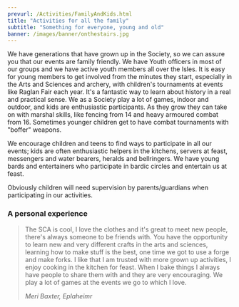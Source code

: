 ```yaml
---
prevurl: /Activities/FamilyAndKids.html
title: "Activities for all the family"
subtitle: "Something for everyone, young and old"
banner: /images/banner/onthestairs.jpg
---
```


We have generations that have grown up in the Society, so we can assure you that our events are family friendly.   We have Youth officers in most of our groups and we have active youth members all over the Isles.  It is easy for young members to get involved from the minutes they start, especially in the Arts and Sciences and archery, with children's tournaments at events like Raglan Fair each year.  It's a fantastic way to learn about history in a real and practical sense.  We as a Society play a lot of games, indoor and outdoor, and kids are enthusiastic participants.  As they grow they can take on with marshal skills, like fencing from 14 and heavy armoured combat from 16.  Sometimes younger children get to have combat tournaments with "boffer" weapons.  

We encourage children and teens to find ways to participate in all our events; kids are often enthusiastic helpers in the kitchens, servers at feast, messengers and water bearers, heralds and bellringers.   We have young bards and entertainers who participate in bardic circles and entertain us at feast. 

Obviously children will need supervision by parents/guardians when participating  in our activities.

### A personal experience

<blockquote class="testimonial">
<p>
  The SCA is cool, I love the clothes and it's great to meet new people, there's always someone to be friends with.   You have the opportunity to learn new and very different crafts in the arts and sciences, learning how to make stuff is the best, one time we got to use a forge and make forks.  I like that I am trusted with more grown up activities, I enjoy cooking in the kitchen for feast.  When I bake things I always have people to share them with and they are very encouraging.   We play a lot of games at the events we go to which I love.  
</p>

<cite>
<span class="name">Meri Baxter, Eplaheimr</span>
</cite>
</blockquote>